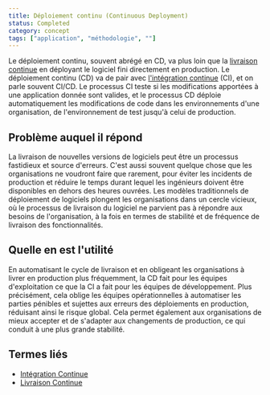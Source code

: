 ```yaml
---
title: Déploiement continu (Continuous Deployment)
status: Completed
category: concept
tags: ["application", "méthodologie", ""]
---
```


Le déploiement continu, souvent abrégé en CD, va plus loin que la [livraison continue](/fr/continuous-delivery/)
en déployant le logiciel fini directement en production.
Le déploiement continu (CD) va de pair avec [l'intégration continue](/fr/continuous-integration/) (CI),
et on parle souvent CI/CD.
Le processus CI teste si les modifications apportées à une application donnée sont valides,
et le processus CD déploie automatiquement les modifications de code dans les environnements d'une organisation, de l'environnement de test jusqu'à celui de production.

## Problème auquel il répond

La livraison de nouvelles versions de logiciels peut être un processus fastidieux et source d'erreurs.
C'est aussi souvent quelque chose que les organisations ne voudront faire que rarement, pour éviter les incidents de production
et réduire le temps durant lequel les ingénieurs doivent être disponibles en dehors des heures ouvrées.
Les modèles traditionnels de déploiement de logiciels plongent les organisations dans un cercle vicieux,
où le processus de livraison du logiciel ne parvient pas à répondre aux besoins de l'organisation, à la fois en termes de stabilité et de fréquence de livraison des fonctionnalités.

## Quelle en est l'utilité

En automatisant le cycle de livraison et en obligeant les organisations à livrer en production plus fréquemment,
la CD fait pour les équipes d'exploitation ce que la CI a fait pour les équipes de développement.
Plus précisément, cela oblige les équipes opérationnelles à automatiser les parties pénibles et sujettes aux erreurs des déploiements en production, réduisant ainsi le risque global.
Cela permet également aux organisations de mieux accepter et de s'adapter aux changements de production, ce qui conduit à une plus grande stabilité.

## Termes liés

* [Intégration Continue](/fr/continuous-integration/)
* [Livraison Continue](/fr/continuous-delivery/)
